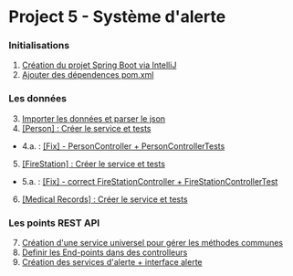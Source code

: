 # Project 5 - Système d'alerte

### Initialisations
1. [Création du projet Spring Boot via IntelliJ](https://github.com/Watch-Me-Fly/OC-Alert-System/commit/165b489574e92f4242c10254de6bac57978b396d)
2. [Ajouter des dépendences pom.xml](https://github.com/Watch-Me-Fly/OC-Alert-System/commit/d43f9b87c634d9d033b5d503ec1cc615febc324a)

### Les données
3. [Importer les données et parser le json](https://github.com/Watch-Me-Fly/OC-Alert-System/commit/3f082b17d0e978dc4f15905e086bcee942662deb)
4. [[Person] : Créer le service et tests](https://github.com/Watch-Me-Fly/OC-Alert-System/commit/752be75bd7f7071df61f6c13fb710199fe1b4815)
* 4.a. : [[Fix] - PersonController + PersonControllerTests](https://github.com/Watch-Me-Fly/OC-Alert-System/commit/f46ea8572fcec12b41f07f81a9b54b9a3cbea95e)
5. [[FireStation] : Créer le service et tests](https://github.com/Watch-Me-Fly/OC-Alert-System/commit/ab6ef3d8bb8d5b7882014935a8545a3e394b15c5)
* 5.a. : [[Fix] - correct FireStationController + FireStationControllerTest](https://github.com/Watch-Me-Fly/OC-Alert-System/commit/2b7d125405dc53b9b622d0d80b43c96db0c059a8)
6. [[Medical Records] : Créer le service et tests](https://github.com/Watch-Me-Fly/OC-Alert-System/commit/0a68dab69953bdcd214972be86814790bf2d41c4)

### Les points REST API
7. [Création d'une service universel pour gérer les méthodes communes](https://github.com/Watch-Me-Fly/OC-Alert-System/commit/0e0a55e6e98ef2092d0e3f8e1708cdb0c9c59d2b)
8. [Definir les End-points dans des controlleurs](https://github.com/Watch-Me-Fly/OC-Alert-System/commit/7abbf311cc36c8765a664d0bd2921c9ccc632490)
9. [Création des services d'alerte + interface alerte](https://github.com/Watch-Me-Fly/OC-Alert-System/commit/dcc336d1592e6b771f762821dcfd6e96c46c21ab)